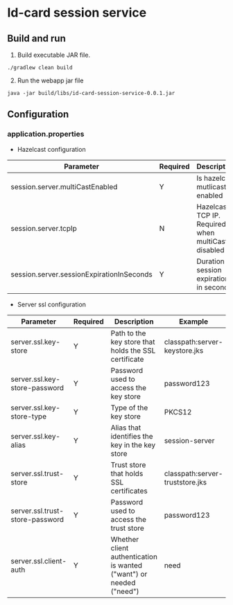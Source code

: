 # Id-card session service

## Build and run

1. Build executable JAR file.
```
./gradlew clean build
```

2. Run the webapp jar file
```
java -jar build/libs/id-card-session-service-0.0.1.jar
```

## Configuration

### application.properties

* Hazelcast configuration

| Parameter                                 | Required | Description                                           |   Example                        |
| ----------------------------------------- | -------- | ----------------------------------------------------- | -------------------------------- |
| session.server.multiCastEnabled           | Y        | Is hazelcast mutlicast enabled                        | false                            |
| session.server.tcpIp                      | N        | Hazelcast TCP IP. Required when multiCast is disabled | 127.0.0.1                        |
| session.server.sessionExpirationInSeconds | Y        | Duration of session expiration in seconds             | 240                              |

* Server ssl configuration

| Parameter                                 | Required | Description                                                              |   Example                             |
| ----------------------------------------- | -------- | ------------------------------------------------------------------------ | ------------------------------------- |
| server.ssl.key-store                      | Y        | Path to the key store that holds the SSL certificate                     | classpath:server-keystore.jks         |
| server.ssl.key-store-password             | Y        | Password used to access the key store                                    | password123                           |
| server.ssl.key-store-type                 | Y        | Type of the key store                                                    | PKCS12                                |
| server.ssl.key-alias                      | Y        | Alias that identifies the key in the key store                           | session-server                        |
| server.ssl.trust-store                    | Y        | Trust store that holds SSL certificates                                  | classpath:server-truststore.jks       |
| server.ssl.trust-store-password           | Y        | Password used to access the trust store                                  | password123                           |
| server.ssl.client-auth                    | Y        | Whether client authentication is wanted ("want") or needed ("need")      | need                                  |

